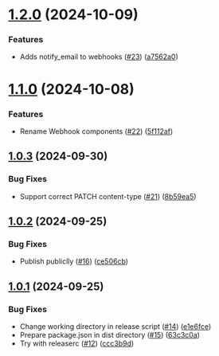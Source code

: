 # [1.2.0](https://github.com/Basis-Theory/node-sdk/compare/v1.1.0...v1.2.0) (2024-10-09)


### Features

* Adds notify_email to webhooks ([#23](https://github.com/Basis-Theory/node-sdk/issues/23)) ([a7562a0](https://github.com/Basis-Theory/node-sdk/commit/a7562a0b21db3ba7bff8b673a5e800bccf8421cb))

# [1.1.0](https://github.com/Basis-Theory/node-sdk/compare/v1.0.3...v1.1.0) (2024-10-08)


### Features

* Rename Webhook components ([#22](https://github.com/Basis-Theory/node-sdk/issues/22)) ([5f112af](https://github.com/Basis-Theory/node-sdk/commit/5f112afe166cd9632370d1edc1cfacc6bb06a2fd))

## [1.0.3](https://github.com/Basis-Theory/node-sdk/compare/v1.0.2...v1.0.3) (2024-09-30)


### Bug Fixes

* Support correct PATCH content-type ([#21](https://github.com/Basis-Theory/node-sdk/issues/21)) ([8b59ea5](https://github.com/Basis-Theory/node-sdk/commit/8b59ea504ffc3a4df526d3c33be2838f6b12efa4))

## [1.0.2](https://github.com/Basis-Theory/js-sdk/compare/v1.0.1...v1.0.2) (2024-09-25)


### Bug Fixes

* Publish publiclly ([#16](https://github.com/Basis-Theory/js-sdk/issues/16)) ([ce506cb](https://github.com/Basis-Theory/js-sdk/commit/ce506cb4b92b85d8c7b4793497123f925c4e8c3b))

## [1.0.1](https://github.com/Basis-Theory/js-sdk/compare/v1.0.0...v1.0.1) (2024-09-25)


### Bug Fixes

* Change working directory in release script ([#14](https://github.com/Basis-Theory/js-sdk/issues/14)) ([e1e6fce](https://github.com/Basis-Theory/js-sdk/commit/e1e6fce044494f53bb0687e7544367514c883707))
* Prepare package.json in dist directory ([#15](https://github.com/Basis-Theory/js-sdk/issues/15)) ([63c3c0a](https://github.com/Basis-Theory/js-sdk/commit/63c3c0ab215ce8b5fa95c451e14e501ccc7ed539))
* Try with releaserc ([#12](https://github.com/Basis-Theory/js-sdk/issues/12)) ([ccc3b9d](https://github.com/Basis-Theory/js-sdk/commit/ccc3b9dfb162e441d7350307eb41d00d80804ea6))
